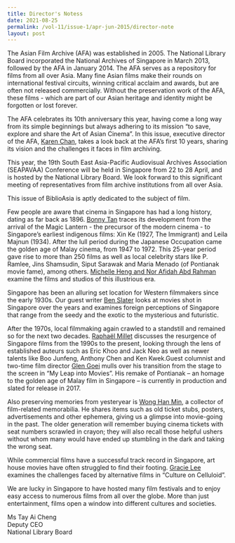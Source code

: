 ```yaml
---
title: Director's Notess
date: 2021-08-25
permalink: /vol-11/issue-1/apr-jun-2015/director-note
layout: post
---
```

The Asian Film Archive (AFA) was established in 2005. The National Library Board incorporated the National Archives of Singapore in March 2013, followed by the AFA in January 2014. The AFA serves as a repository for films from all over Asia. Many fine Asian films 
make their rounds on international festival circuits, winning critical acclaim and awards, but are often not released commercially. Without the preservation work of the AFA, these films - which are part of our Asian heritage and identity  might be forgotten or lost forever.

The AFA celebrates its 10th anniversary this year, having come a long way from its simple beginnings but always adhering to its mission “to save, explore and share the Art of Asian Cinema”. In this issue, executive director of the AFA, [Karen Chan](/vol-11/issue-1/apr-jun-2015/moving-journey), takes a look back at the AFA’s first 10 years, sharing its vision and the challenges it faces in film archiving. 

This year, the 19th South East Asia-Pacific Audiovisual Archives Association (SEAPAVAA) Conference will be held in Singapore from 22 to 28 April, and is hosted by the National Library Board. We look forward to this significant meeting of representatives from film archive institutions from all over Asia.

This issue of BiblioAsia is aptly dedicated to the subject of film.

Few people are aware that cinema in Singapore has had a long history, dating as far back as 1896. [Bonny Tan](/vol-11/issue-1/apr-jun-2015/early-sg-cinema) traces its development from the arrival of the Magic Lantern - the precursor of the modern cinema - to Singapore’s earliest indigenous films: Xin Ke (1927, The Immigrant) and Leila Majnun (1934). After the lull period during the 
Japanese Occupation came the golden age of Malay cinema, from 1947 to 1972. This 25-year period gave rise to more than 250 films as well as local celebrity stars like P. Ramlee, Jins Shamsudin, Siput Sarawak and Maria Menado (of Pontianak movie fame), among others. [Michelle Heng and Nor Afidah Abd Rahman](/vol-11/issue-1/apr-jun-2015/ga-malay-cinema) examine the films and studios of this illustrious era.

Singapore has been an alluring set location for Western filmmakers since the early 1930s. Our guest writer [Ben Slater](/vol-11/issue-1/apr-jun-2015/svph) looks at movies shot in Singapore over the years and examines foreign perceptions of Singapore that range from the seedy and the exotic to the mysterious and futuristic.

After the 1970s, local filmmaking again crawled to a standstill and remained so for the next two decades. [Raphaël Millet](/vol-11/issue-1/apr-jun-2015/revival-sg-cinema) discusses the resurgence of Singapore films from the 1990s to the present, looking through the lens of established auteurs such as Eric Khoo and Jack Neo as well as newer talents like Boo Junfeng, Anthony Chen and Ken Kwek.Guest columnist and two-time film director [Glen Goei](/vol-11/issue-1/apr-jun-2015/leap-into-movie) mulls over his transition from the stage to the screen in “My Leap into Movies”. His remake of Pontianak – an homage to the golden age of Malay film in Singapore – is currently in production and slated for release in 2017.

Also preserving memories from yesteryear is [Wong Han Min](/vol-11/issue-1/apr-jun-2015/movie-memorabilia), a collector of film-related memorabilia. He shares items such as old ticket stubs, posters, advertisements and other ephemera, giving us a glimpse into movie-going in the past. The older generation will remember buying cinema tickets with seat numbers scrawled in crayon; they will also recall those helpful ushers without whom many would have ended up stumbling in the dark and taking the wrong seat.

While commercial films have a successful track record in Singapore, art house movies have often struggled to find their footing. [Gracie Lee](/vol-11/issue-1/apr-jun-2015/culture-on-celluloid) examines the challenges faced by alternative films in “Culture on Celluloid”.

We are lucky in Singapore to have hosted many film festivals and to enjoy easy access to numerous films from all over the globe. More than just entertainment, films open a window into different cultures and societies.

Ms Tay Ai Cheng<br>
Deputy CEO<br>
National Library Board